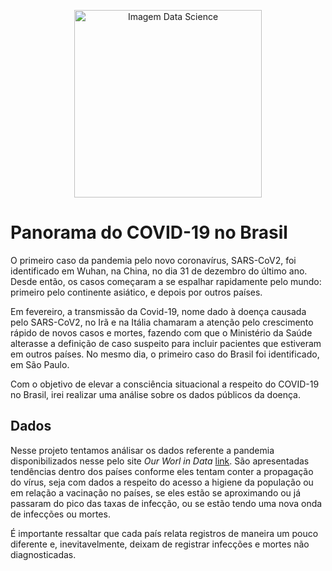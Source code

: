<p align="center">
  <img src="https://cdn.academiademedicina.com.br/media/wysiwyg/ACMED/Gen-Medicina/Artigos/sonia-vieira-banners-blog-post-2020-04-09.png" alt="Imagem Data Science"height=300px >
  </p>  
  
  # Panorama do COVID-19 no Brasil

O primeiro caso da pandemia pelo novo coronavírus, SARS-CoV2, foi identificado em Wuhan, na China, no dia 31 de dezembro do último ano. Desde então, os casos começaram a se espalhar rapidamente pelo mundo: primeiro pelo continente asiático, e depois por outros países.

Em fevereiro, a transmissão da Covid-19, nome dado à doença causada pelo SARS-CoV2, no Irã e na Itália chamaram a atenção pelo crescimento rápido de novos casos e mortes, fazendo com que o Ministério da Saúde alterasse a definição de caso suspeito para incluir pacientes que estiveram em outros países. No mesmo dia, o primeiro caso do Brasil foi identificado, em São Paulo.

Com o objetivo de elevar a consciência situacional a respeito do COVID-19 no Brasil, irei realizar uma análise sobre os dados públicos da doença.

## Dados

Nesse projeto tentamos análisar os dados referente a pandemia disponibilizados nesse pelo site *Our Worl in Data* [link](https://raw.githubusercontent.com/owid/covid-19-data/master/public/data/owid-covid-data.csv). São apresentadas tendências dentro dos países conforme eles tentam conter a propagação do vírus, seja com dados a respeito do acesso a higiene da população ou em relação a vacinação no países, se eles estão se aproximando ou já passaram do pico das taxas de infecção, ou se estão tendo uma nova onda de infecções ou mortes.

É importante ressaltar que cada país relata registros de maneira um pouco diferente e, inevitavelmente, deixam de registrar infecções e mortes não diagnosticadas.
